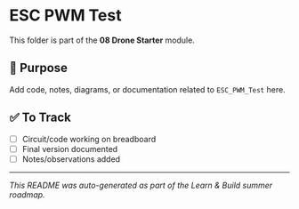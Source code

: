 # ESC PWM Test

This folder is part of the **08 Drone Starter** module.

## 📌 Purpose
Add code, notes, diagrams, or documentation related to `ESC_PWM_Test` here.

## ✅ To Track
- [ ] Circuit/code working on breadboard
- [ ] Final version documented
- [ ] Notes/observations added

---

_This README was auto-generated as part of the Learn & Build summer roadmap._